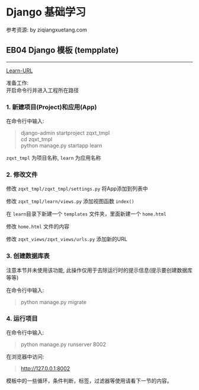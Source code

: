 # Django 基础学习 

参考资源: by ziqiangxuetang.com

## EB04 Django 模板 (tempplate)
----

[Learn-URL](https://code.ziqiangxuetang.com/django/django-template.html)  

准备工作:  
开启命令行并进入工程所在路径  

### 1. 新建项目(Project)和应用(App)
在命令行中输入:  

> django-admin startproject zqxt_tmpl  
> cd zqxt_tmpl  
> python manage.py startapp learn  

`zqxt_tmpl` 为项目名称, `learn` 为应用名称  

### 2. 修改文件

修改 `zqxt_tmpl/zqxt_tmpl/settings.py`  将App添加到列表中  

修改 `zqxt_tmpl/learn/views.py` 添加视图函数 `index()`  

在 `learn`目录下新建一个 `templates` 文件夹，里面新建一个 `home.html`  

修改 `home.html` 文件的内容  

修改 `zqxt_views/zqxt_views/urls.py` 添加新的URL  

### 3. 创建数据库表

注意本节并未使用该功能, 此操作仅用于去除运行时的提示信息(提示要创建数据库等等)  

在命令行中输入:  

> python manage.py migrate  

### 4. 运行项目

在命令行中输入:    

> python manage.py runserver 8002

在浏览器中访问:  

> http://127.0.0.1:8002  

模板中的一些循环，条件判断，标签，过滤器等使用请看下一节的内容。  
